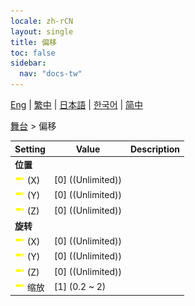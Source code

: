 ```yaml
---
locale: zh-rCN
layout: single
title: 偏移
toc: false
sidebar:
  nav: "docs-tw"
---
```

[Eng](/dancexr/menu/2025.4/stage/offset) | [繁中](/tw/dancexr/menu/2025.4/stage/offset) | [日本語](/jp/dancexr/menu/2025.4/stage/offset) | [한국어](/kr/dancexr/menu/2025.4/stage/offset) | [简中](/zh/dancexr/menu/2025.4/stage/offset)

[舞台](../menu#舞台) > 偏移



| Setting | Value | Description |
| :--- | --- | :--- |
|<nobr> <b>位置</b></nobr>|| 
|<nobr>![slider icon](/images/icon/ic_slider.png) (X)</nobr>| [0] ((Unlimited)) | 
|<nobr>![slider icon](/images/icon/ic_slider.png) (Y)</nobr>| [0] ((Unlimited)) | 
|<nobr>![slider icon](/images/icon/ic_slider.png) (Z)</nobr>| [0] ((Unlimited)) | 
|<nobr> <b>旋转</b></nobr>|| 
|<nobr>![slider icon](/images/icon/ic_slider.png) (X)</nobr>| [0] ((Unlimited)) | 
|<nobr>![slider icon](/images/icon/ic_slider.png) (Y)</nobr>| [0] ((Unlimited)) | 
|<nobr>![slider icon](/images/icon/ic_slider.png) (Z)</nobr>| [0] ((Unlimited)) | 
|<nobr>![slider icon](/images/icon/ic_slider.png) 缩放</nobr>| [1] (0.2 ~ 2) | 
